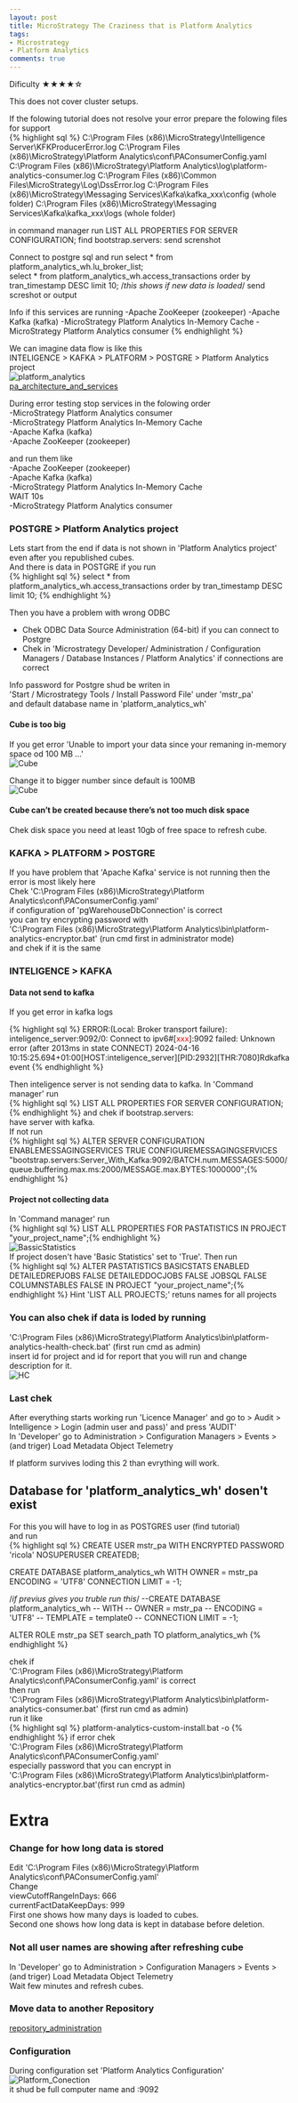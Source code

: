 ```yaml
---
layout: post
title: MicroStrategy The Craziness that is Platform Analytics
tags:
- Microstrategy
- Platform Analytics
comments: true
---
```

Dificulty ★★★★☆

This does not cover cluster setups.

If the folowing tutorial does not resolve your error prepare the folowing files for support<br />
{% highlight sql %} 
C:\Program Files (x86)\MicroStrategy\Intelligence Server\KFKProducerError.log
C:\Program Files (x86)\MicroStrategy\Platform Analytics\conf\PAConsumerConfig.yaml
C:\Program Files (x86)\MicroStrategy\Platform Analytics\log\platform-analytics-consumer.log
C:\Program Files (x86)\Common Files\MicroStrategy\Log\DssError.log
C:\Program Files (x86)\MicroStrategy\Messaging Services\Kafka\kafka_xxx\config	(whole folder)
C:\Program Files (x86)\MicroStrategy\Messaging Services\Kafka\kafka_xxx\logs	(whole folder)


in command manager run
LIST ALL PROPERTIES FOR SERVER CONFIGURATION;
find bootstrap.servers:
send screnshot

Connect to postgre sql
and run 
select * from platform_analytics_wh.lu_broker_list;  
select * from platform_analytics_wh.access_transactions order by tran_timestamp DESC limit 10; /*this shows if new data is loaded*/
send screshot or output

Info if this services are running
-Apache ZooKeeper (zookeeper)
-Apache Kafka (kafka)
-MicroStrategy Platform Analytics In-Memory Cache
-MicroStrategy Platform Analytics consumer
{% endhighlight %}
<br />

We can imagine data flow is like this <br />
INTELIGENCE > KAFKA > PLATFORM > POSTGRE > Platform Analytics project<br />
![platform_analytics](/img/20240420_0018/platform_analytics.png) <br />
[pa_architecture_and_services](https://www2.microstrategy.com/producthelp/Current/PlatformAnalytics/en-us/Content/pa_architecture_and_services.htm)<br />

During error testing stop services in the folowing order <br />
-MicroStrategy Platform Analytics consumer<br />
-MicroStrategy Platform Analytics In-Memory Cache<br />
-Apache Kafka (kafka)<br />
-Apache ZooKeeper (zookeeper)<br />

and run them like<br />
-Apache ZooKeeper (zookeeper)<br />
-Apache Kafka (kafka)<br />
-MicroStrategy Platform Analytics In-Memory Cache<br />
WAIT 10s<br />
-MicroStrategy Platform Analytics consumer<br />

### POSTGRE > Platform Analytics project
Lets start from the end if data is not shown in 'Platform Analytics project' even after you republished cubes. <br />
And there is data in POSTGRE if you run <br />
{% highlight sql %} select * from platform_analytics_wh.access_transactions order by tran_timestamp DESC limit 10; {% endhighlight %}

Then you have a problem with wrong ODBC<br />
- Chek ODBC Data Source Administration (64-bit) if you can connect to Postgre<br />
- Chek in 'Microstrategy Developer/ Administration / Configuration Managers / Database Instances / Platform Analytics' if connections are correct<br />

Info password for Postgre shud be writen in <br />
'Start / Microstrategy Tools / Install Password File' under 'mstr_pa'<br />
and default database name in 'platform_analytics_wh'<br />

#### Cube is too big
If you get error 'Unable to import your data since your remaning in-memory space od 100 MB ...'<br />
![Cube](/img/20240420_0018/Cube.png)<br />

Change it to bigger number since default is 100MB<br />
![Cube](/img/20240420_0018/cube1.png)<br />

#### Cube can’t be created because there’s not too much disk space
Chek disk space you need at least 10gb of free space to refresh cube.<br />

### KAFKA > PLATFORM > POSTGRE
If you have problem that 'Apache Kafka' service is not running then the error is most likely here<br />
Chek 'C:\Program Files (x86)\MicroStrategy\Platform Analytics\conf\PAConsumerConfig.yaml'<br />
if configuration of 'pgWarehouseDbConnection' is correct<br />
you can try encrypting password with<br />
'C:\Program Files (x86)\MicroStrategy\Platform Analytics\bin\platform-analytics-encryptor.bat' (run cmd first in administrator mode)<br />
and chek if it is the same <br />


### INTELIGENCE > KAFKA
#### Data not send to kafka
If you get error in kafka logs<br />

{% highlight sql %}
ERROR:(Local: Broker transport failure): inteligence_server:9092/0: Connect to ipv6#[<font color='red'>xxx</font>]:9092 failed: Unknown error (after 2013ms in state CONNECT)
2024-04-16 10:15:25.694+01:00[HOST:inteligence_server][PID:2932][THR:7080]Rdkafka event 
{% endhighlight %}

Then inteligence server is not sending data to kafka. In 'Command manager' run<br />
{% highlight sql %} LIST ALL PROPERTIES FOR SERVER CONFIGURATION;{% endhighlight %}
and chek if bootstrap.servers:<br />
have server with kafka. <br />
If not run <br />
{% highlight sql %} ALTER SERVER CONFIGURATION ENABLEMESSAGINGSERVICES TRUE CONFIGUREMESSAGINGSERVICES "bootstrap.servers:Server_With_Kafka:9092/BATCH.num.MESSAGES:5000/queue.buffering.max.ms:2000/MESSAGE.max.BYTES:1000000";{% endhighlight %}

#### Project not collecting data
In 'Command manager' run <br />
{% highlight sql %} LIST ALL PROPERTIES FOR PASTATISTICS IN PROJECT "your_project_name";{% endhighlight %}<br />
![BassicStatistics](/img/20240420_0018/BassicStatistics.png) <br />
If project dosen't have 'Basic Statistics' set to 'True'. Then run<br />
{% highlight sql %} ALTER PASTATISTICS BASICSTATS ENABLED DETAILEDREPJOBS FALSE DETAILEDDOCJOBS FALSE JOBSQL FALSE COLUMNSTABLES FALSE IN PROJECT "your_project_name";{% endhighlight %}
Hint 'LIST ALL PROJECTS;' retuns names for all projects<br />

### You can also chek if data is loded by running<br />
'C:\Program Files (x86)\MicroStrategy\Platform Analytics\bin\platform-analytics-health-check.bat' (first run cmd as admin)<br />
insert id for project and id for report that you will run and change description for it.<br />
![HC](/img/20240420_0018/HC.png)


### Last chek
After everything starts working run 'Licence Manager' and go to > Audit > Intelligence > Login (admin user and pass)' and press 'AUDIT'<br />
In 'Developer' go to Administration > Configuration Managers > Events > (and triger) Load Metadata Object Telemetry<br />

If platform survives loding this 2 than evrything will work.<br />

## Database for 'platform_analytics_wh' dosen't exist 
For this you will have to log in as POSTGRES user (find tutorial) <br />
and run <br />
{% highlight sql %} 
CREATE USER mstr_pa WITH ENCRYPTED PASSWORD 'ricola' NOSUPERUSER CREATEDB;
 
CREATE DATABASE platform_analytics_wh
  WITH 
  OWNER = mstr_pa
  ENCODING = 'UTF8'
  CONNECTION LIMIT = -1;

/*if previus gives you truble run this*/
--CREATE DATABASE platform_analytics_wh
--  WITH 
--  OWNER = mstr_pa
--  ENCODING = 'UTF8'
--  TEMPLATE = template0
--  CONNECTION LIMIT = -1;
 
ALTER ROLE mstr_pa SET search_path TO platform_analytics_wh
{% endhighlight %}

chek if <br />
'C:\Program Files (x86)\MicroStrategy\Platform Analytics\conf\PAConsumerConfig.yaml' is correct <br />
then run <br />
'C:\Program Files (x86)\MicroStrategy\Platform Analytics\bin\platform-analytics-consumer.bat' (first run cmd as admin) <br />
run it like <br />
{% highlight sql %} 
platform-analytics-custom-install.bat -o
{% endhighlight %}
if error chek <br />
'C:\Program Files (x86)\MicroStrategy\Platform Analytics\conf\PAConsumerConfig.yaml' <br />
especially password that you can encrypt in <br />
'C:\Program Files (x86)\MicroStrategy\Platform Analytics\bin\platform-analytics-encryptor.bat'(first run cmd as admin) <br />



# Extra
### Change for how long data is stored 
Edit 'C:\Program Files (x86)\MicroStrategy\Platform Analytics\conf\PAConsumerConfig.yaml' <br />
Change <br />
  viewCutoffRangeInDays: 666 <br />
  currentFactDataKeepDays: 999 <br />
First one shows how many days is loaded to cubes. <br />
Second one shows how long data is kept in database before deletion. <br />

### Not all user names are showing after refreshing cube
In 'Developer' go to Administration > Configuration Managers > Events > (and triger) Load Metadata Object Telemetry<br />
Wait few minutes and refresh cubes.

### Move data to another Repository
[repository_administration](https://www2.microstrategy.com/producthelp/Current/InstallConfig/en-us/Content/repository_administration.htm)

### Configuration 
During configuration set 'Platform Analytics Configuration' 
![Platform_Conection](/img/20240420_0018/platform_conection.png) <br />
it shud be full computer name and :9092

<p style="display: none;">If you have split inteligence and web setup then edit Topology during instalation
TO-DO
</p>


